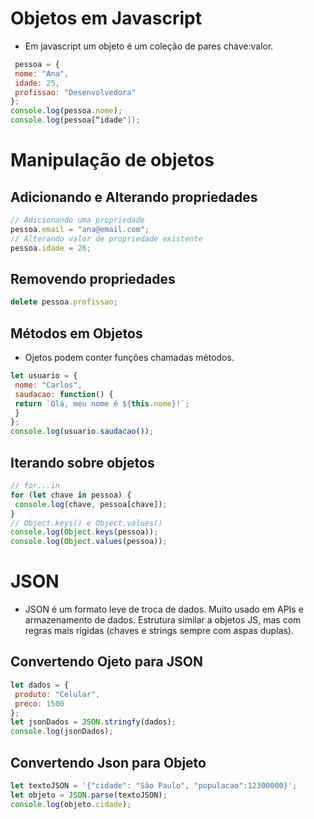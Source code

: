# Objetos em Javascript

- Em javascript um objeto é um coleção de pares chave:valor.

```javascript
 pessoa = {
 nome: "Ana",
 idade: 25,
 profissao: "Desenvolvedora"
};
console.log(pessoa.nome);
console.log(pessoa[“idade"]);
```

# Manipulação de objetos

## Adicionando e Alterando propriedades

```javascript
// Adicionando uma propriedade
pessoa.email = "ana@email.com";
// Alterando valor de propriedade existente
pessoa.idade = 26;
```
## Removendo propriedades

```javascript
delete pessoa.profissao;
```

## Métodos em Objetos

- Ojetos podem conter funções chamadas métodos.

```javascript
let usuario = {
 nome: "Carlos",
 saudacao: function() {
 return `Olá, meu nome é ${this.nome}!`;
 }
};
console.log(usuario.saudacao());
```

## Iterando sobre objetos

```javascript
// for...in
for (let chave in pessoa) {
 console.log(chave, pessoa[chave]);
}
// Object.keys() e Object.values()
console.log(Object.keys(pessoa));
console.log(Object.values(pessoa));
```

# JSON

- JSON é um formato leve de troca de dados. Muito usado em APIs e armazenamento de dados.
Estrutura similar a objetos JS, mas com regras mais rígidas (chaves e strings sempre com aspas
duplas).

## Convertendo Ojeto para JSON

```javascript
let dados = {
 produto: "Celular",
 preco: 1500
};
let jsonDados = JSON.stringfy(dados);
console.log(jsonDados);
```

## Convertendo Json para Objeto

```javascript
let textoJSON = '{"cidade": "São Paulo", "populacao":12300000}';
let objeto = JSON.parse(textoJSON);
console.log(objeto.cidade);
```

